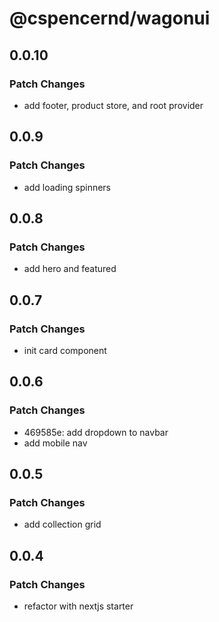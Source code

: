 # @cspencernd/wagonui

## 0.0.10

### Patch Changes

-   add footer, product store, and root provider

## 0.0.9

### Patch Changes

-   add loading spinners

## 0.0.8

### Patch Changes

-   add hero and featured

## 0.0.7

### Patch Changes

-   init card component

## 0.0.6

### Patch Changes

-   469585e: add dropdown to navbar
-   add mobile nav

## 0.0.5

### Patch Changes

-   add collection grid

## 0.0.4

### Patch Changes

-   refactor with nextjs starter
